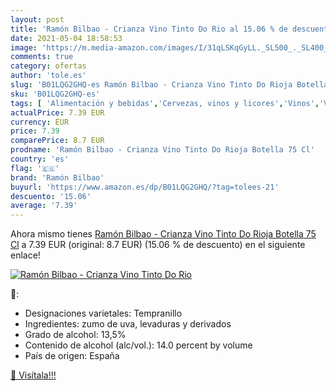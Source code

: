```yaml
---
layout: post
title: 'Ramón Bilbao - Crianza Vino Tinto Do Rio al 15.06 % de descuento'
date: 2021-05-04 18:58:53
image: 'https://m.media-amazon.com/images/I/31qLSKqGyLL._SL500_._SL400_.jpg'
comments: true
category: ofertas
author: 'tole.es'
slug: 'B01LQG2GHQ-es Ramón Bilbao - Crianza Vino Tinto Do Rioja Botella 75 Cl'
sku: 'B01LQG2GHQ-es'
tags: [ 'Alimentación y bebidas','Cervezas, vinos y licores','Vinos','Vinos tintos','ramón bilbao','tinto','vino', ]
actualPrice: 7.39 EUR
currency: EUR
price: 7.39
comparePrice: 8.7 EUR
prodname: 'Ramón Bilbao - Crianza Vino Tinto Do Rioja Botella 75 Cl'
country: 'es'
flag: '🇪🇸'
brand: 'Ramón Bilbao'
buyurl: 'https://www.amazon.es/dp/B01LQG2GHQ/?tag=tolees-21'
descuento: '15.06'
average: '7.39'
---
```


Ahora mismo tienes [Ramón Bilbao - Crianza Vino Tinto Do Rioja Botella 75 Cl](https://www.amazon.es/dp/B01LQG2GHQ/?tag=tolees-21) a 7.39 EUR (original: 8.7 EUR) (15.06 %  de descuento) en el siguiente enlace!

[![Ramón Bilbao - Crianza Vino Tinto Do Rio](https://m.media-amazon.com/images/I/31qLSKqGyLL._SL500_._SL400_.jpg)](https://www.amazon.es/dp/B01LQG2GHQ/?tag=tolees-21)

🔎:

- Designaciones varietales: Tempranillo
- Ingredientes: zumo de uva, levaduras y derivados
- Grado de alcohol: 13,5%
- Contenido de alcohol (alc/vol.): 14.0 percent by volume
- País de origen: España

[🛒 Visítala!!!](https://www.amazon.es/dp/B01LQG2GHQ/?tag=tolees-21)
